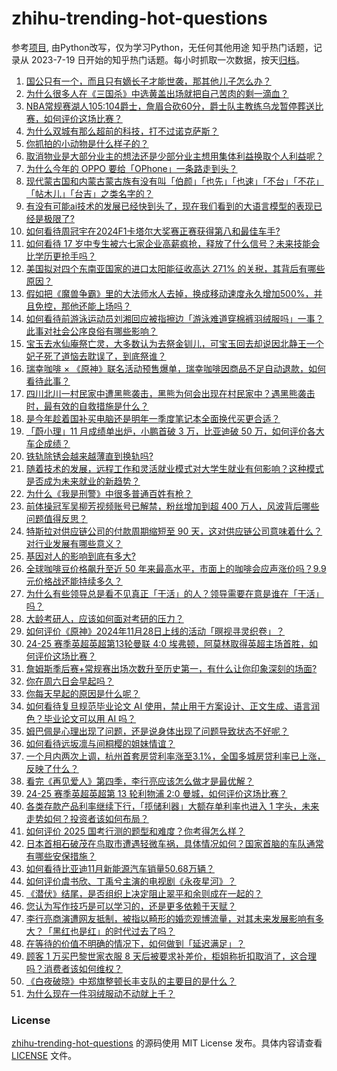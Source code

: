 # zhihu-trending-hot-questions
参考[项目](https://github.com/justjavac/zhihu-trending-hot-questions), 由Python改写，仅为学习Python，无任何其他用途
知乎热门话题，记录从 2023-7-19
日开始的知乎热门话题。每小时抓取一次数据，按天[归档](./data)。
<!-- BEGIN -->
<!-- 最后更新时间 2024-12-02 05:23:59.927594 -->
1. [国公只有一个，而且只有嫡长子才能世袭，那其他儿子怎么办？](https://www.zhihu.com/question/5345027962)
1. [为什么很多人在《三国杀》中选黄盖出场就把自己苦肉的剩一滴血？](https://www.zhihu.com/question/488604417)
1. [NBA常规赛湖人105:104爵士，詹眉合砍60分，爵士队主教练乌龙暂停葬送比赛，如何评价这场比赛？](https://www.zhihu.com/question/5706607757)
1. [为什么双城有那么超前的科技，打不过诺克萨斯？](https://www.zhihu.com/question/5569340616)
1. [你抓拍的小动物是什么样子的？](https://www.zhihu.com/question/641219065)
1. [取消物业是大部分业主的想法还是少部分业主想用集体利益换取个人利益呢？](https://www.zhihu.com/question/3634955007)
1. [为什么今年的 OPPO 要给「OPhone」一条路走到头？](https://www.zhihu.com/question/5381013090)
1. [现代蒙古国和内蒙古蒙古族有没有叫「伯颜」「也先」「也速」「不台」「不花」「帖木儿」「台吉」之类名字的？](https://www.zhihu.com/question/620128916)
1. [有没有可能ai技术的发展已经快到头了，现在我们看到的大语言模型的表现已经是极限了?](https://www.zhihu.com/question/4833548710)
1. [如何看待周冠宇在2024F1卡塔尔大奖赛正赛获得第八和最佳车手?](https://www.zhihu.com/question/5681621523)
1. [如何看待 17 岁中专生被六七家企业高薪疯抢，释放了什么信号？未来技能会比学历更抢手吗？](https://www.zhihu.com/question/5657827303)
1. [美国拟对四个东南亚国家的进口太阳能征收高达 271% 的关税，其背后有哪些原因？](https://www.zhihu.com/question/5614405822)
1. [假如把《魔兽争霸》里的大法师水人去掉，换成移动速度永久增加500%，并且免控，那他还能上场吗？](https://www.zhihu.com/question/656389358)
1. [如何看待前游泳运动员刘湘回应被指擦边「游泳难道穿棉裤羽绒服吗」一事？此事对社会公序良俗有哪些影响？](https://www.zhihu.com/question/5634323685)
1. [宝玉去水仙庵祭亡灵，大多数认为去祭金钏儿，可宝玉回去却说因北静王一个妃子死了道恼去耽误了，到底祭谁？](https://www.zhihu.com/question/4482943445)
1. [瑞幸咖啡 × 《原神》联名活动预售爆单，瑞幸咖啡因商品不足自动退款，如何看待此事？](https://www.zhihu.com/question/5667388629)
1. [四川北川一村民家中遭黑熊袭击，黑熊为何会出现在村民家中？遇黑熊袭击时，最有效的自救措施是什么？](https://www.zhihu.com/question/5635600859)
1. [是今年趁着国补买电脑还是明年一季度笔记本全面换代买更合适？](https://www.zhihu.com/question/4509936039)
1. [「蔚小理」11 月成绩单出炉，小鹏首破 3 万，比亚迪破 50 万，如何评价各大车企成绩？](https://www.zhihu.com/question/5657910858)
1. [铁轨除锈会越来越薄直到换轨吗?](https://www.zhihu.com/question/5182655001)
1. [随着技术的发展，远程工作和灵活就业模式对大学生就业有何影响？这种模式是否成为未来就业的新趋势？](https://www.zhihu.com/question/5035481237)
1. [为什么《我是刑警》中很多普通百姓有枪？](https://www.zhihu.com/question/5599080240)
1. [前体操冠军吴柳芳视频账号已解禁，粉丝增加到超 400 万人，风波背后哪些问题值得反思？](https://www.zhihu.com/question/5668707636)
1. [特斯拉对供应链公司的付款周期缩短至 90 天，这对供应链公司意味着什么？对行业发展有哪些意义？](https://www.zhihu.com/question/5390434495)
1. [基因对人的影响到底有多大?](https://www.zhihu.com/question/29231452)
1. [全球咖啡豆价格飙升至近 50 年来最高水平，市面上的咖啡会应声涨价吗？9.9 元价格战还能持续多久？](https://www.zhihu.com/question/5487060804)
1. [为什么有些领导总是看不见真正「干活」的人？领导需要在意是谁在「干活」吗？](https://www.zhihu.com/question/4370260551)
1. [大龄考研人，应该如何面对考研的压力？](https://www.zhihu.com/question/4084184629)
1. [如何评价《原神》2024年11月28日上线的活动「暝视寻灵织卷」？](https://www.zhihu.com/question/5358173914)
1. [24-25 赛季英超英超第13轮曼联 4:0 埃弗顿，阿莫林取得英超主场首胜，如何评价这场比赛？](https://www.zhihu.com/question/5667728042)
1. [詹姆斯季后赛+常规赛出场次数升至历史第一，有什么让你印象深刻的场面?](https://www.zhihu.com/question/5561493592)
1. [你在周六日会早起吗？](https://www.zhihu.com/question/5517572730)
1. [你每天早起的原因是什么呢？](https://www.zhihu.com/question/705505308)
1. [如何看待复旦规范毕业论文 AI 使用，禁止用于方案设计、正文生成、语言润色？毕业论文可以用 AI 吗？](https://www.zhihu.com/question/5450411386)
1. [姆巴佩是心理出现了问题，还是说身体出现了问题导致状态不好呢？](https://www.zhihu.com/question/5594479816)
1. [如何看待远坂凛与间桐樱的姐妹情谊？](https://www.zhihu.com/question/66823887)
1. [一个月内两次上调，杭州首套房贷利率涨至3.1%，全国多城房贷利率已上涨，反映了什么？](https://www.zhihu.com/question/5646321105)
1. [看完《再见爱人》第四季，李行亮应该怎么做才是最优解？](https://www.zhihu.com/question/4832159559)
1. [24-25 赛季英超英超第 13 轮利物浦 2:0 曼城，如何评价这场比赛？](https://www.zhihu.com/question/5679418018)
1. [各类存款产品利率继续下行，「揽储利器」大额存单利率也进入 1 字头，未来走势如何？投资者该如何布局？](https://www.zhihu.com/question/5352741574)
1. [如何评价 2025 国考行测的题型和难度？你考得怎么样？](https://www.zhihu.com/question/5629371354)
1. [日本首相石破茂在鸟取市遭遇轻微车祸，具体情况如何？国家首脑的车队通常有哪些安保措施？](https://www.zhihu.com/question/5627246419)
1. [如何看待比亚迪11月新能源汽车销量50.68万辆？](https://www.zhihu.com/question/5650706708)
1. [如何评价虞书欣、丁禹兮主演的电视剧《永夜星河》？](https://www.zhihu.com/question/1964222029)
1. [《潜伏》结尾，是否组织上决定阻止翠平和余则成在一起的？](https://www.zhihu.com/question/47613057)
1. [您认为写作技巧是可以学习的，还是更多依赖于天赋？](https://www.zhihu.com/question/4999633709)
1. [李行亮商演遭网友抵制，被指以畸形的婚恋观博流量，对其未来发展影响有多大？「黑红也是红」的时代过去了吗？](https://www.zhihu.com/question/5659210510)
1. [在等待的价值不明确的情况下，如何做到「延迟满足」？](https://www.zhihu.com/question/4789029495)
1. [顾客 1 万买巴黎世家衣服 8 天后被要求补差价，柜姐称折扣取消了，这合理吗？消费者该如何维权？](https://www.zhihu.com/question/5482596534)
1. [《白夜破晓》中郑旗整顿长丰支队的主要目的是什么？](https://www.zhihu.com/question/5621414989)
1. [为什么现在一件羽绒服动不动就上千？](https://www.zhihu.com/question/1137150366)
<!-- END -->
### License
[zhihu-trending-hot-questions](https://github.com/yaogengzhu/zhihu-trending-hot-questions)
的源码使用 MIT License 发布。具体内容请查看 [LICENSE](./LICENSE) 文件。
